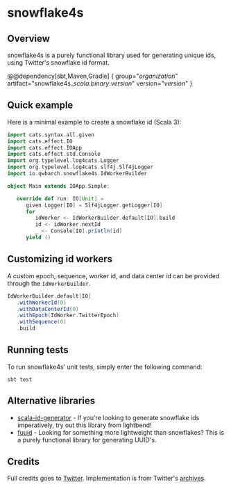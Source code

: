 # snowflake4s

## Overview

snowflake4s is a purely functional library used for generating unique ids, using Twitter's snowflake id format.

@@dependency[sbt,Maven,Gradle] {
  group="$organization$"
  artifact="snowflake4s_$scala.binary.version$"
  version="$version$"
}

## Quick example

Here is a minimal example to create a snowflake id (Scala 3):

```scala
import cats.syntax.all.given
import cats.effect.IO
import cats.effect.IOApp
import cats.effect.std.Console
import org.typelevel.log4cats.Logger
import org.typelevel.log4cats.slf4j.Slf4jLogger
import io.qwbarch.snowflake4s.IdWorkerBuilder

object Main extends IOApp.Simple:

   override def run: IO[Unit] =
      given Logger[IO] = Slf4jLogger.getLogger[IO]
      for
         idWorker <- IdWorkerBuilder.default[IO].build
         id <- idWorker.nextId
         _ <- Console[IO].println(id)
      yield ()
```

## Customizing id workers

A custom epoch, sequence, worker id, and data center id can be provided through the ``IdWorkerBuilder``.

```scala
IdWorkerBuilder.default[IO]
   .withWorkerId(0)
   .withDataCenterId(0)
   .withEpoch(IdWorker.TwitterEpoch)
   .withSequence(0)
   .build
```

## Running tests

To run snowflake4s' unit tests, simply enter the following command:

```
sbt test
```

## Alternative libraries
- [scala-id-generator](https://github.com/softwaremill/scala-id-generator) - If you're looking to generate snowflake ids imperatively, try out this library from lightbend!
- [fuuid](https://github.com/davenverse/fuuid) - Looking for something more lightweight than snowflakes? This is a purely functional library for generating UUID's.

## Credits

Full credits goes to [Twitter](https://about.twitter.com/). Implementation is from Twitter's [archives](https://github.com/twitter-archive/snowflake/blob/updated_deps/src/main/scala/com/twitter/service/snowflake/IdWorker.scala).
